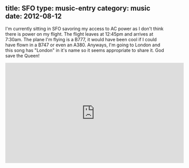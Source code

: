title: SFO
type: music-entry
category: music
date: 2012-08-12
---

I'm currently sitting in SFO savoring my access to AC power as I don't think there is power on my flight. The flight leaves at 12:45pm and arrives at 7:30am. The plane I'm flying is a B777, it would have been cool if I could have flown in a B747 or even an A380. Anyways, I'm going to London and this song has "London" in it's name so it seems appropriate to share it. God save the Queen!

<iframe width="560" height="315" src="http://www.youtube.com/embed/mhMLyk9ukZ8" frameborder="0" allowfullscreen></iframe>
